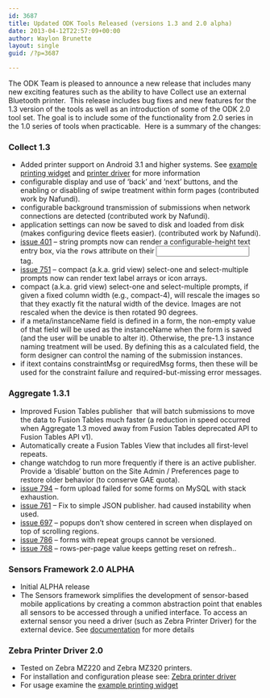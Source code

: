 ```yaml
---
id: 3687
title: Updated ODK Tools Released (versions 1.3 and 2.0 alpha)
date: 2013-04-12T22:57:09+00:00
author: Waylon Brunette
layout: single
guid: /?p=3687

---
```

The ODK Team is pleased to announce a new release that includes many new exciting features such as the ability to have Collect use an external Bluetooth printer.  This release includes bug fixes and new features for the 1.3 version of the tools as well as an introduction of some of the ODK 2.0 tool set. The goal is to include some of the functionality from 2.0 series in the 1.0 series of tools when practicable.  Here is a summary of the changes:

### **Collect 1.3**

  * Added printer support on Android 3.1 and higher systems. See <a href="/help/form-design/examples/#printing_widgets" rel="nofollow">example printing widget</a> and <a href="/use/sensors-framework/zebra-printer-driver/" rel="nofollow">printer driver</a> for more information
  * configurable display and use of ‘back’ and ‘next’ buttons, and the enabling or disabling of swipe treatment within form pages (contributed work by Nafundi).
  * configurable background transmission of submissions when network connections are detected (contributed work by Nafundi).
  * application settings can now be saved to disk and loaded from disk (makes configuring device fleets easier). (contributed work by Nafundi).
  * [issue 401](http://code.google.com/p/opendatakit/issues/detail?id=401 "Show bigger box for 'long text' fields ") – string prompts now can render a configurable-height text entry box, via the <tt>rows</tt> attribute on their <tt><input></tt> tag.
  * [issue 751](http://code.google.com/p/opendatakit/issues/detail?id=751 "enable text-based Grid widget") – compact (a.k.a. grid view) select-one and select-multiple prompts now can render text label arrays or icon arrays.
  * compact (a.k.a. grid view) select-one and select-multiple prompts, if given a fixed column width (e.g., compact-4), will rescale the images so that they exactly fit the natural width of the device. Images are not rescaled when the device is then rotated 90 degrees.
  * if a meta/instanceName field is defined in a form, the non-empty value of that field will be used as the instanceName when the form is saved (and the user will be unable to alter it). Otherwise, the pre-1.3 instance naming treatment will be used. By defining this as a calculated field, the form designer can control the naming of the submission instances.
  * if itext contains constraintMsg or requiredMsg forms, then these will be used for the constraint failure and required-but-missing error messages.

### **Aggregate 1.3.1**

  * Improved Fusion Tables publisher  that will batch submissions to move the data to Fusion Tables much faster (a reduction in speed occurred when Aggregate 1.3 moved away from Fusion Tables deprecated API to Fusion Tables API v1).
  * Automatically create a Fusion Tables View that includes all first-level repeats.
  * change watchdog to run more frequently if there is an active publisher. Provide a ‘disable’ button on the Site Admin / Preferences page to restore older behavior (to conserve GAE quota).
  * [issue 794](http://code.google.com/p/opendatakit/issues/detail?id=794 "Error handling in FormParserForJavaRosa.guardedInitHelper() could use improvement") – form upload failed for some forms on MySQL with stack exhaustion.
  * [issue 761](http://code.google.com/p/opendatakit/issues/detail?id=761 "Publish to JSON Server fails and crashes Aggregate UI") – Fix to simple JSON publisher. had caused instability when used.
  * [issue 697](http://code.google.com/p/opendatakit/issues/detail?id=697 "Problematic placement of Aggregate's delete-form pop-up") – popups don’t show centered in screen when displayed on top of scrolling regions.
  * [issue 786](http://code.google.com/p/opendatakit/issues/detail?id=786 "Aggregate: can't upload revisions to forms with repeat groups") – forms with repeat groups cannot be versioned.
  * [issue 768](http://code.google.com/p/opendatakit/issues/detail?id=768 "Rows-per-page value keeps being reset") – rows-per-page value keeps getting reset on refresh..

### Sensors Framework 2.0 ALPHA

  * Initial ALPHA release
  * The Sensors framework simplifies the development of sensor-based mobile applications by creating a common abstraction point that enables all sensors to be accessed through a unified interface. To access an external sensor you need a driver (such as Zebra Printer Driver) for the external device. See [documentation](/use/sensors-framework/ "Sensors Framework") for more details

### Zebra Printer Driver 2.0

  * Tested on Zebra MZ220 and Zebra MZ320 printers.
  * For installation and configuration please see: <a href="/use/sensors-framework/zebra-printer-driver/" rel="nofollow">Zebra printer driver</a>
  * For usage examine the <a href="/help/form-design/examples/#printing_widgets" rel="nofollow">example printing widget</a>

